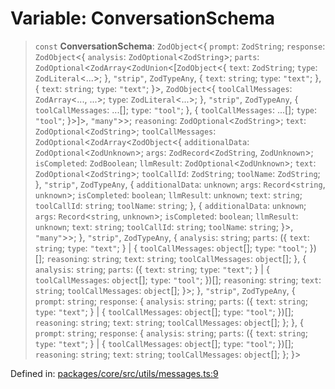 # Variable: ConversationSchema

> `const` **ConversationSchema**: `ZodObject`\<\{ `prompt`: `ZodString`; `response`: `ZodObject`\<\{ `analysis`: `ZodOptional`\<`ZodString`\>; `parts`: `ZodOptional`\<`ZodArray`\<`ZodUnion`\<\[`ZodObject`\<\{ `text`: `ZodString`; `type`: `ZodLiteral`\<...\>; \}, `"strip"`, `ZodTypeAny`, \{ `text`: `string`; `type`: `"text"`; \}, \{ `text`: `string`; `type`: `"text"`; \}\>, `ZodObject`\<\{ `toolCallMessages`: `ZodArray`\<..., ...\>; `type`: `ZodLiteral`\<...\>; \}, `"strip"`, `ZodTypeAny`, \{ `toolCallMessages`: ...[]; `type`: `"tool"`; \}, \{ `toolCallMessages`: ...[]; `type`: `"tool"`; \}\>\]\>, `"many"`\>\>; `reasoning`: `ZodOptional`\<`ZodString`\>; `text`: `ZodOptional`\<`ZodString`\>; `toolCallMessages`: `ZodOptional`\<`ZodArray`\<`ZodObject`\<\{ `additionalData`: `ZodOptional`\<`ZodUnknown`\>; `args`: `ZodRecord`\<`ZodString`, `ZodUnknown`\>; `isCompleted`: `ZodBoolean`; `llmResult`: `ZodOptional`\<`ZodUnknown`\>; `text`: `ZodOptional`\<`ZodString`\>; `toolCallId`: `ZodString`; `toolName`: `ZodString`; \}, `"strip"`, `ZodTypeAny`, \{ `additionalData`: `unknown`; `args`: `Record`\<`string`, `unknown`\>; `isCompleted`: `boolean`; `llmResult`: `unknown`; `text`: `string`; `toolCallId`: `string`; `toolName`: `string`; \}, \{ `additionalData`: `unknown`; `args`: `Record`\<`string`, `unknown`\>; `isCompleted`: `boolean`; `llmResult`: `unknown`; `text`: `string`; `toolCallId`: `string`; `toolName`: `string`; \}\>, `"many"`\>\>; \}, `"strip"`, `ZodTypeAny`, \{ `analysis`: `string`; `parts`: (\{ `text`: `string`; `type`: `"text"`; \} \| \{ `toolCallMessages`: `object`[]; `type`: `"tool"`; \})[]; `reasoning`: `string`; `text`: `string`; `toolCallMessages`: `object`[]; \}, \{ `analysis`: `string`; `parts`: (\{ `text`: `string`; `type`: `"text"`; \} \| \{ `toolCallMessages`: `object`[]; `type`: `"tool"`; \})[]; `reasoning`: `string`; `text`: `string`; `toolCallMessages`: `object`[]; \}\>; \}, `"strip"`, `ZodTypeAny`, \{ `prompt`: `string`; `response`: \{ `analysis`: `string`; `parts`: (\{ `text`: `string`; `type`: `"text"`; \} \| \{ `toolCallMessages`: `object`[]; `type`: `"tool"`; \})[]; `reasoning`: `string`; `text`: `string`; `toolCallMessages`: `object`[]; \}; \}, \{ `prompt`: `string`; `response`: \{ `analysis`: `string`; `parts`: (\{ `text`: `string`; `type`: `"text"`; \} \| \{ `toolCallMessages`: `object`[]; `type`: `"tool"`; \})[]; `reasoning`: `string`; `text`: `string`; `toolCallMessages`: `object`[]; \}; \}\>

Defined in: [packages/core/src/utils/messages.ts:9](https://github.com/GeoDaCenter/openassistant/blob/522ecb744b2b3ea1ecebec02c21c19736abe51ae/packages/core/src/utils/messages.ts#L9)
